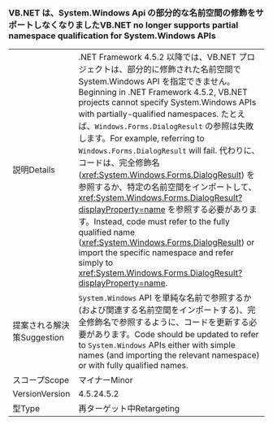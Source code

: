 ### <a name="vbnet-no-longer-supports-partial-namespace-qualification-for-systemwindows-apis"></a><span data-ttu-id="fec19-101">VB.NET は、System.Windows Api の部分的な名前空間の修飾をサポートしなくなりました</span><span class="sxs-lookup"><span data-stu-id="fec19-101">VB.NET no longer supports partial namespace qualification for System.Windows APIs</span></span>

|   |   |
|---|---|
|<span data-ttu-id="fec19-102">説明</span><span class="sxs-lookup"><span data-stu-id="fec19-102">Details</span></span>|<span data-ttu-id="fec19-103">.NET Framework 4.5.2 以降では、VB.NET プロジェクトは、部分的に修飾された名前空間で System.Windows API を指定できません。</span><span class="sxs-lookup"><span data-stu-id="fec19-103">Beginning in .NET Framework 4.5.2, VB.NET projects cannot specify System.Windows APIs with partially-qualified namespaces.</span></span> <span data-ttu-id="fec19-104">たとえば、<code>Windows.Forms.DialogResult</code> の参照は失敗します。</span><span class="sxs-lookup"><span data-stu-id="fec19-104">For example, referring to <code>Windows.Forms.DialogResult</code> will fail.</span></span> <span data-ttu-id="fec19-105">代わりに、コードは、完全修飾名 (<xref:System.Windows.Forms.DialogResult>) を参照するか、特定の名前空間をインポートして、<xref:System.Windows.Forms.DialogResult?displayProperty=name> を参照する必要があります。</span><span class="sxs-lookup"><span data-stu-id="fec19-105">Instead, code must refer to the fully qualified name (<xref:System.Windows.Forms.DialogResult>) or import the specific namespace and refer simply to <xref:System.Windows.Forms.DialogResult?displayProperty=name>.</span></span>|
|<span data-ttu-id="fec19-106">提案される解決策</span><span class="sxs-lookup"><span data-stu-id="fec19-106">Suggestion</span></span>|<span data-ttu-id="fec19-107"><code>System.Windows</code> API を単純な名前で参照するか (および関連する名前空間をインポートする)、完全修飾名で参照するように、コードを更新する必要があります。</span><span class="sxs-lookup"><span data-stu-id="fec19-107">Code should be updated to refer to <code>System.Windows</code> APIs either with simple names (and importing the relevant namespace) or with fully qualified names.</span></span>|
|<span data-ttu-id="fec19-108">スコープ</span><span class="sxs-lookup"><span data-stu-id="fec19-108">Scope</span></span>|<span data-ttu-id="fec19-109">マイナー</span><span class="sxs-lookup"><span data-stu-id="fec19-109">Minor</span></span>|
|<span data-ttu-id="fec19-110">Version</span><span class="sxs-lookup"><span data-stu-id="fec19-110">Version</span></span>|<span data-ttu-id="fec19-111">4.5.2</span><span class="sxs-lookup"><span data-stu-id="fec19-111">4.5.2</span></span>|
|<span data-ttu-id="fec19-112">型</span><span class="sxs-lookup"><span data-stu-id="fec19-112">Type</span></span>|<span data-ttu-id="fec19-113">再ターゲット中</span><span class="sxs-lookup"><span data-stu-id="fec19-113">Retargeting</span></span>|

